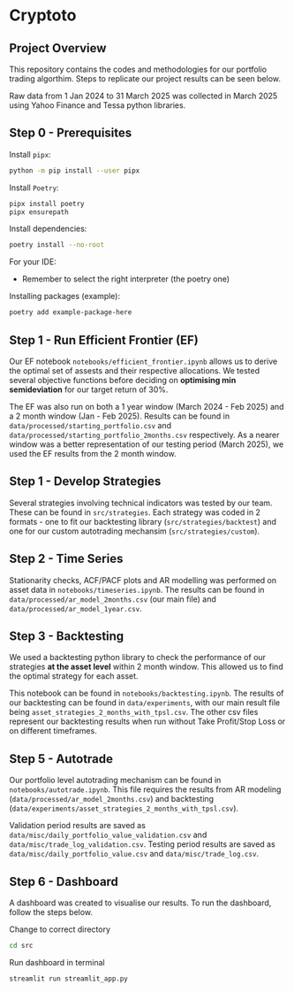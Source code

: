 # Cryptoto 

## Project Overview
This repository contains the codes and methodologies for our portfolio trading algorthim. Steps to replicate our project results can be seen below. 

Raw data from 1 Jan 2024 to 31 March 2025 was collected in March 2025 using Yahoo Finance and Tessa python libraries. 

## Step 0 - Prerequisites

Install `pipx`:
```bash
python -m pip install --user pipx
```

Install `Poetry`:
```bash
pipx install poetry
pipx ensurepath
```

Install dependencies:
```bash
poetry install --no-root
```

For your IDE:
- Remember to select the right interpreter (the poetry one)

Installing packages (example):
```bash
poetry add example-package-here
```

## Step 1 - Run Efficient Frontier (EF)
Our EF notebook `notebooks/efficient_frontier.ipynb` allows us to derive the optimal set of assests and their respective allocations.  We tested several objective functions before deciding on **optimising min semideviation** for our target return of 30%.

The EF was also run on both a 1 year window (March 2024 - Feb 2025) and a 2 month window (Jan - Feb 2025). 
Results can be found in `data/processed/starting_portfolio.csv` and `data/processed/starting_portfolio_2months.csv` respectively. As a nearer window was a better representation of our testing period (March 2025), we used the EF results from the 2 month window. 

## Step 1 - Develop Strategies 
Several strategies involving technical indicators was tested by our team. These can be found in `src/strategies`. Each strategy was coded in 2 formats - one to fit our backtesting library (`src/strategies/backtest`) and one for our custom autotrading mechansim (`src/strategies/custom`). 

## Step 2 - Time Series
Stationarity checks, ACF/PACF plots and AR modelling was performed on asset data in `notebooks/timeseries.ipynb`. The results can be found in `data/processed/ar_model_2months.csv` (our main file) and `data/processed/ar_model_1year.csv`. 

## Step 3 - Backtesting
We used a backtesting python library to check the performance of our strategies **at the asset level** within 2 month window. This allowed us to find the optimal strategy for each asset. 

This notebook can be found in `notebooks/backtesting.ipynb`. The results of our backtesting can be found in `data/experiments`, with our main result file being `asset_strategies_2_months_with_tpsl.csv`. The other csv files represent our backtesting results when run without Take Profit/Stop Loss or on different timeframes.

## Step 5 - Autotrade
Our portfolio level autotrading mechanism can be found in `notebooks/autotrade.ipynb`. This file requires the results from AR modeling (`data/processed/ar_model_2months.csv`) and backtesting (`data/experiments/asset_strategies_2_months_with_tpsl.csv`). 

Validation period results are saved as `data/misc/daily_portfolio_value_validation.csv` and `data/misc/trade_log_validation.csv`. Testing period results are saved as `data/misc/daily_portfolio_value.csv` and `data/misc/trade_log.csv`.

## Step 6 - Dashboard 
A dashboard was created to visualise our results. To run the dashboard, follow the steps below. 

Change to correct directory
```bash
cd src
```

Run dashboard in terminal 
```bash
streamlit run streamlit_app.py 
```


